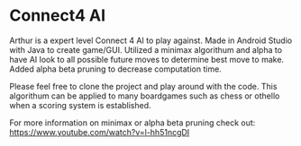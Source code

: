 # Connect4 AI

Arthur is a expert level Connect 4 AI to play against. Made in Android Studio with Java to create game/GUI. Utilized a minimax
algorithum and alpha to have AI look to all possible future moves to determine best move to make. Added alpha beta pruning to 
decrease computation time. 

Please feel free to clone the project and play around with the code. This algorithum can be applied to many boardgames such as 
chess or othello when a scoring system is established. 

For more information on minimax or alpha beta pruning check out: https://www.youtube.com/watch?v=l-hh51ncgDI
